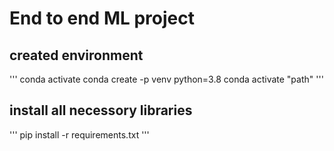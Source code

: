 # End to end ML project
## created environment
'''
	conda activate
    conda create -p venv python=3.8
    conda activate "path"
'''

## install all necessory libraries
'''
pip install -r requirements.txt
'''
##